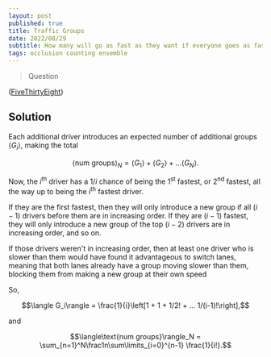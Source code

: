 ```yaml
---
layout: post
published: true
title: Traffic Groups
date: 2022/08/29
subtitle: How many will go as fast as they want if everyone goes as fast as they want?
tags: occlusion counting ensemble
---
```


>Question

<!--more-->

([FiveThirtyEight](URL))

## Solution

Each additional driver introduces an expected number of additional groups $\langle G_i\rangle$, making the total

$$\langle \text{num groups}\rangle_N = \langle G_1\rangle + \langle G_2\rangle + ... \langle G_N\rangle.$$

Now, the $i^\text{th}$ driver has a $1/i$ chance of being the $1^\text{st}$ fastest, or $2^\text{nd}$ fastest, all the way up to being the $i^\text{th}$ fastest driver.

If they are the first fastest, then they will only introduce a new group if all $(i-1)$ drivers before them are in increasing order. If they are $(i-1)$ fastest, they will only introduce a new group of the top $(i-2)$ drivers are in increasing order, and so on.

If those drivers weren't in increasing order, then at least one driver who is slower than them would have found it advantageous to switch lanes, meaning that both lanes already have a group moving slower than them, blocking them from making a new group at their own speed

So, 

$$\langle G_i\rangle = \frac{1}{i}\left[1 + 1 + 1/2! + ... 1/(i-1)!\right],$$

and

$$\langle\text{num groups}\rangle_N = \sum_{n=1}^N\frac1n\sum\limits_{i=0}^{n-1} \frac{1}{i!}.$$

<br>
